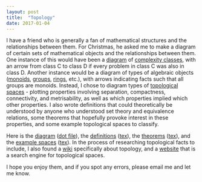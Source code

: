 ```yaml
---
layout: post
title:  "Topology"
date: 2017-01-04
---
```


I have a friend who is generally a fan of mathematical structures and the relationships between them. For Christmas, he asked me to make a diagram of certain sets of mathematical objects and the relationships between them. One instance of this would have been a [diagram](https://complexityzoo.uwaterloo.ca/File:Really-important-inclusions.png) of [complexity classes](https://complexityzoo.uwaterloo.ca/Complexity_Zoo), with an arrow from class C to class D if every problem in class C was also in class D. Another instance would be a diagram of types of algebraic objects ([monoids](https://en.wikipedia.org/wiki/Monoid), [groups](https://en.wikipedia.org/wiki/Group_(mathematics)), [rings](https://en.wikipedia.org/wiki/Ring_(mathematics)), etc.), with arrows indicating facts such that all groups are monoids. Instead, I chose to diagram types of [topological spaces](https://en.wikipedia.org/wiki/Topological_space) - plotting properties involving separation, compactness, connectivity, and metrisability, as well as which properties implied which other properties. I also wrote definitions that could theoretically be understood by anyone who understood set theory and equivalence relations, some theorems that hopefully provoke interest in these properties, and some example topological spaces to classify.

Here is the [diagram](/pdfs/topology_graph.pdf) ([dot file](/dot_files/topology_graph.dot)), the [definitions](/pdfs/topology_definitions.pdf) ([tex](/tex/topology_definitions.tex)), the [theorems](/pdfs/topology_theorems.pdf) ([tex](/tex/topology_theorems.tex)), and the [example spaces](/pdfs/fun_topological_spaces.pdf) ([tex](/tex/fun_topological_spaces.tex)). In the process of researching topological facts to include, I also found a [wiki](https://topospaces.subwiki.org/wiki/Main_Page) specifically about topology, and a [website](http://topology.jdabbs.com/) that is a search engine for topological spaces. 

I hope you enjoy them, and if you spot any errors, please email me and let me know.
